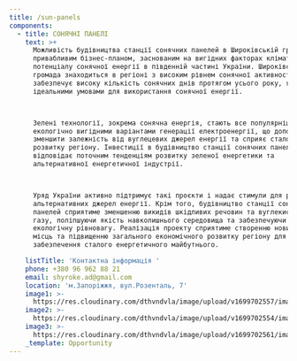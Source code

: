 ```yaml
---
title: /sun-panels
components:
  - title: СОНЯЧНІ ПАНЕЛІ
    text: >+
      Можливість будівництва станції сонячних панелей в Широківській громаді є
      привабливим бізнес-планом, заснованим на вигідних факторах клімату та
      потенціалу сонячної енергії в південній частині України. Широківська
      громада знаходиться в регіоні з високим рівнем сонячної активності, що
      забезпечує високу кількість сонячних днів протягом усього року, які є
      ідеальними умовами для використання сонячної енергії.



      Зелені технології, зокрема сонячна енергія, стають все популярнішими та
      екологічно вигідними варіантами генерації електроенергії, що допомагає
      зменшити залежність від вуглецевих джерел енергії та сприяє сталому
      розвитку регіону. Інвестиції в будівництво станції сонячних панелей
      відповідає поточним тенденціям розвитку зеленої енергетики та
      альтернативної енергетичної індустрії.



      Уряд України активно підтримує такі проєкти і надає стимули для розвитку
      альтернативних джерел енергії. Крім того, будівництво станції сонячних
      панелей сприятиме зменшенню викидів шкідливих речовин та вуглекислого
      газу, поліпшуючи якість навколишнього середовища та забезпечуючи сталу
      екологічну рівновагу. Реалізація проекту сприятиме створенню нових робочих
      місць та підвищенню загального економічного розвитку регіону для
      забезпечення сталого енергетичного майбутнього.

    listTitle: 'Контактна інформація '
    phone: +380 96 962 88 21
    email: shyroke.ad@gmail.com
    location: 'м.Запоріжжя, вул.Розенталь, 7'
    image1: >-
      https://res.cloudinary.com/dthvndvla/image/upload/v1699702557/image1_gcpci7.png
    image2: >-
      https://res.cloudinary.com/dthvndvla/image/upload/v1699702554/image2_dsffxb.png
    image3: >-
      https://res.cloudinary.com/dthvndvla/image/upload/v1699702561/image3_wi4xgy.png
    _template: Opportunity
---
```



